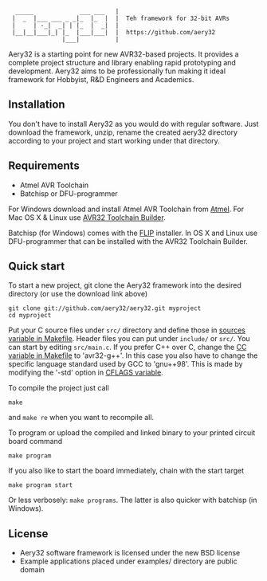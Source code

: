    
      _____             ___ ___   |
     |  _  |___ ___ _ _|_  |_  |  |  Teh framework for 32-bit AVRs
     |     | -_|  _| | |_  |  _|  |  
     |__|__|___|_| |_  |___|___|  |  https://github.com/aery32
                   |___|          |

Aery32 is a starting point for new AVR32-based projects. It provides a complete project structure and library enabling rapid prototyping and development. Aery32 aims to be professionally fun making it ideal framework for Hobbyist, R&D Engineers and Academics.

## Installation

You don't have to install Aery32 as you would do with regular software. Just download the framework, unzip, rename the created aery32 directory according to your project and start working under that directory.

## Requirements

- Atmel AVR Toolchain
- Batchisp or DFU-programmer

For Windows download and install Atmel AVR Toolchain from [Atmel](http://www.atmel.com/tools/ATMELAVRTOOLCHAIN3_3_2FORWINDOWS.aspx). For Mac OS X & Linux use [AVR32 Toolchain Builder](https://github.com/jsnyder/avr32-toolchain).

Batchisp (for Windows) comes with the [FLIP](http://www.atmel.com/tools/FLIP.aspx) installer. In OS X and Linux use DFU-programmer that can be installed with the AVR32 Toolchain Builder.
 

## Quick start

To start a new project, git clone the Aery32 framework into the desired directory (or use the download link above)

    git clone git://github.com/aery32/aery32.git myproject
    cd myproject
    
Put your C source files under `src/` directory and define those in [sources variable in Makefile](https://github.com/aery32/aery32/blob/master/Makefile#L55). Header files you can put under `include/` or `src/`. You can start by editing `src/main.c`. If you prefer C++ over C, change the [CC variable in Makefile](https://github.com/aery32/aery32/blob/master/Makefile#L66) to 'avr32-g++'. In this case you also have to change the specific language standard used by GCC to 'gnu++98'. This is made by modifying the '-std' option in [CFLAGS variable](https://github.com/aery32/aery32/blob/master/Makefile#L68).

To compile the project just call

    make
    
and `make re` when you want to recompile all.

To program or upload the compiled and linked binary to your printed circuit board command

    make program
    
If you also like to start the board immediately, chain with the start target

    make program start
    
Or less verbosely: `make programs`. The latter is also quicker with batchisp (in Windows).

## License

- Aery32 software framework is licensed under the new BSD license
- Example applications placed under examples/ directory are public domain
